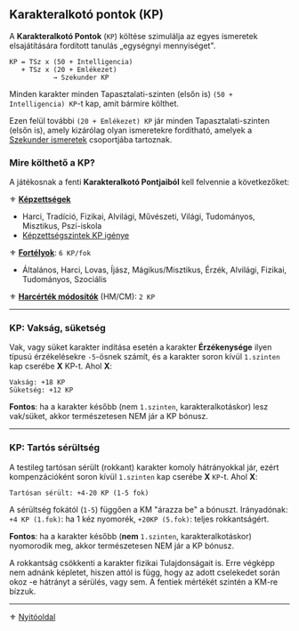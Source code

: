## Karakteralkotó pontok (KP)

A **Karakteralkotó Pontok** (`KP`) költése szimulálja az egyes ismeretek elsajátítására fordított tanulás „egységnyi mennyiséget".

```
KP = TSz x (50 + Intelligencia)
   + TSz x (20 + Emlékezet)
           → Szekunder KP
```


Minden karakter minden Tapasztalati-szinten (elsőn is) `(50 + Intelligencia) KP`-t kap, amit bármire költhet.

Ezen felül további `(20 + Emlékezet) KP` jár minden Tapasztalati-szinten (elsőn is), amely kizárólag olyan ismeretekre fordítható, amelyek a [Szekunder ismeretek](016_primer_szekunder_ismeretek.md) csoportjába tartoznak.

### Mire költhető a KP?

A játékosnak a fenti **Karakteralkotó Pontjaiból** kell felvennie a következőket:

⚜️ **[Képzettségek](030_kepzettsegrendszer.md)**
- Harci, Tradíció, Fizikai, Alvilági, Művészeti, Világi, Tudományos, Misztikus, Pszí-iskola
- [Képzettségszintek KP igénye](035_kepzettsegszintek_kp_igenye.md)

⚜️ **[Fortélyok](040_fortelyok.md)**: `6 KP/fok`
- Általános, Harci, Lovas, Íjász, Mágikus/Misztikus, Érzék, Alvilági, Fizikai, Tudományos, Szociális

⚜️ **[Harcérték módosítók](019_njk.md)** (HM/CM): `2 KP`

---
### KP: Vakság, süketség

Vak, vagy süket karakter indítása esetén a karakter **Érzékenysége** ilyen típusú érzékelésekre `-5`-ösnek számít, és a karakter soron kívül `1.szinten` kap cserébe **X** KP-t. Ahol **X**:

```
Vakság: +18 KP
Süketség: +12 KP
```

**Fontos**: ha a karakter később (nem `1.szinten`, karakteralkotáskor) lesz vak/süket, akkor természetesen NEM jár a KP bónusz.

---
### KP: Tartós sérültség

A testileg tartósan sérült (rokkant) karakter komoly hátrányokkal jár, ezért kompenzációként soron kívül `1.szinten` kap cserébe **X** `KP`-t. Ahol **X**:

```
Tartósan sérült: +4-20 KP (1-5 fok)
```

A sérültség fokától (`1-5`) függően a KM \"árazza be\" a bónuszt.
Irányadónak: `+4 KP (1.fok)`: ha 1 kéz nyomorék, `+20KP (5.fok)`: teljes rokkantságért.

**Fontos**: ha a karakter később (**nem** `1.szinten`, karakteralkotáskor) nyomorodik meg, akkor természetesen NEM jár a KP bónusz.

A rokkantság csökkenti a karakter fizikai Tulajdonságait is. Erre végképp nem adnánk képletet, hiszen attól is függ, hogy az adott cselekedet során okoz -e hátrányt a sérülés, vagy sem. A fentiek mértékét szintén a KM-re bízzuk.

---

⚜️ [Nyitóoldal](start.md)
